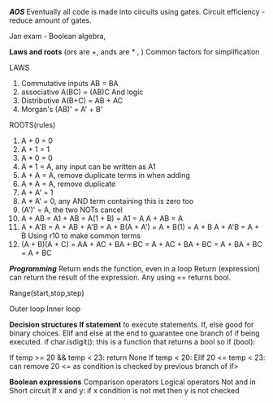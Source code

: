 ***AOS***
Eventually all code is made into circuits using gates. 
Circuit efficiency - reduce amount of gates.

Jan exam - Boolean algebra,

**Laws and roots**
(ors are +, ands are * ,  )
Common factors for simplification

LAWS
1. Commutative inputs AB = BA 
2. associative A(BC) = (AB)C
     And logic
3. Distributive A(B+C) = AB + AC
4. Morgan's (AB)' = A' + B'

ROOTS(rules)
1. A + 0 = 0
2. A + 1 = 1
3. A * 0 = 0
4. A * 1 = A, any input can be written as A1
5. A + A = A, remove duplicate terms in when adding
6. A * A = A, remove duplicate
7. A + A' = 1
8. A * A' = 0, any AND term containing this is zero too
9. (A')' = A, the two NOTs cancel
10. A + AB = A1 + AB = A(1 + B) = A1 = A
     A + AB = A
11. A + A'B = A + AB + A'B = A + B(A + A') = A + B(1) = A + B
     A + A'B = A + B
     Using r10 to make common terms
12. (A + B)(A + C) = AA + AC + BA + BC = A + AC + BA + BC = A + BA + BC = A + BC

***Programming***
Return ends the function, even in a loop
Return (expression) can return the result of the expression. Any using == returns bool.

Range(start,stop,step)

Outer loop
     Inner loop

**Decision structures** 
 **If statement** 
 <checks an expression> to execute statements. If, else good for binary choices.
 Elif and else at the end to guarantee one branch of if being executed. 
 if char.isdigit(): this is a function that returns a bool so if (bool):

If temp >= 20 && temp < 23:
     return None
If temp < 20:
ElIf 20 <= temp < 23: can remove 20 <= as condition is checked by previous branch of if>

**Boolean expressions**
Comparison operators
Logical operators
     Not and in
Short circuit
     If x and y: 
     if x condition is not met then y is not checked